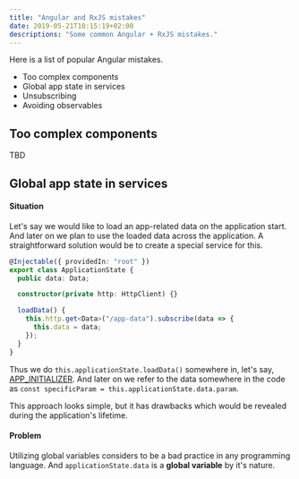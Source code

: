 ```yaml
---
title: "Angular and RxJS mistakes"
date: 2019-05-21T10:15:19+02:00
descriptions: "Some common Angular + RxJS mistakes."
---
```


Here is a list of popular Angular mistakes.

- Too complex components
- Global app state in services
- Unsubscribing
- Avoiding observables

## Too complex components

TBD

## Global app state in services

#### Situation

Let's say we would like to load an app-related data on the application start.
And later on we plan to use the loaded data across the application. A
straightforward solution would be to create a special service for this.

```typescript
@Injectable({ providedIn: "root" })
export class ApplicationState {
  public data: Data;

  constructor(private http: HttpClient) {}

  loadData() {
    this.http.get<Data>("/app-data").subscribe(data => {
      this.data = data;
    });
  }
}
```

Thus we do `this.applicationState.loadData()` somewhere in, let's say,
[APP_INITIALIZER](https://www.intertech.com/Blog/angular-4-tutorial-run-code-during-app-initialization/).
And later on we refer to the data somewhere in the code as
`const specificParam = this.applicationState.data.param`.

This approach looks simple, but it has drawbacks which would be revealed during
the application's lifetime.

#### Problem

Utilizing global variables considers to be a bad practice in any programming
language. And `applicationState.data` is a **global variable** by it's nature.
